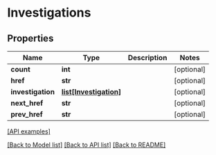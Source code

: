 # Investigations

## Properties
Name | Type | Description | Notes
------------ | ------------- | ------------- | -------------
**count** | **int** |  | [optional] 
**href** | **str** |  | [optional] 
**investigation** | [**list[Investigation]**](Investigation.md) |  | [optional] 
**next_href** | **str** |  | [optional] 
**prev_href** | **str** |  | [optional] 

[[API examples]](http://devopshq.github.io/teamcity/teamcity_models/Investigations.html)

[[Back to Model list]](../README.md#documentation-for-models) [[Back to API list]](../README.md#documentation-for-api-endpoints) [[Back to README]](../README.md)


